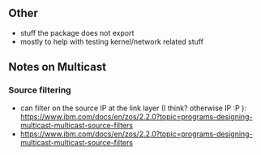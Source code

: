 ## Other 
- stuff the package does not export
- mostly to help with testing kernel/network related stuff

## Notes on Multicast
### Source filtering
- can filter on the source IP at the link layer (I think? otherwise IP :P ): https://www.ibm.com/docs/en/zos/2.2.0?topic=programs-designing-multicast-multicast-source-filters
- https://www.ibm.com/docs/en/zos/2.2.0?topic=programs-designing-multicast-multicast-source-filters